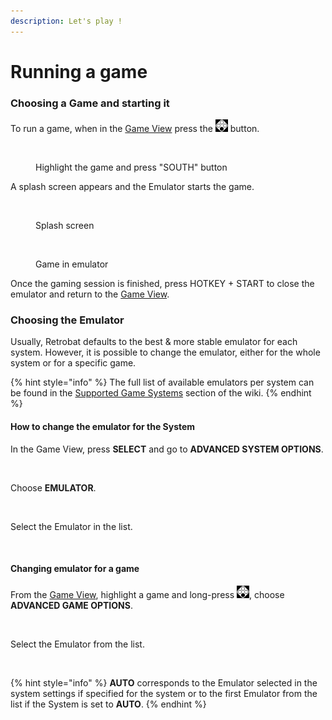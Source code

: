 ```yaml
---
description: Let's play !
---
```


# Running a game

### Choosing a Game and starting it

To run a game, when in the [Game View](../navigation/system-view-and-game-view.md) press the ![](<../.gitbook/assets/image (30).png>) button.

<div align="left">

<figure><img src="https://i.imgur.com/fOt7WB7.png" alt=""><figcaption><p>Highlight the game and press "SOUTH" button</p></figcaption></figure>

</div>

A splash screen appears and the Emulator starts the game.

<div align="left">

<figure><img src="https://i.imgur.com/uwXnAc0.png" alt=""><figcaption><p>Splash screen</p></figcaption></figure>

</div>

<div align="left">

<figure><img src="https://i.imgur.com/qnYUzgA.png" alt=""><figcaption><p>Game in emulator</p></figcaption></figure>

</div>

Once the gaming session is finished, press HOTKEY + START to close the emulator and return to the [Game View](../navigation/system-view-and-game-view.md#game-view).



### Choosing the Emulator

Usually, Retrobat defaults to the best & more stable emulator for each system. However, it is possible to change the emulator, either for the whole system or for a specific game.

{% hint style="info" %}
The full list of available emulators per system can be found in the [Supported Game Systems](../systems-and-emulators/supported-game-systems/) section of the wiki.
{% endhint %}

#### How to change the emulator for the System

In the Game View, press **SELECT** and go to **ADVANCED SYSTEM OPTIONS**.

<div align="left">

<figure><img src="https://i.imgur.com/G6geY06.png" alt=""><figcaption></figcaption></figure>

</div>

Choose **EMULATOR**.

<div align="left">

<figure><img src="https://i.imgur.com/ULXh2WR.png" alt=""><figcaption></figcaption></figure>

</div>

Select the Emulator in the list.

<div align="left">

<figure><img src="https://i.imgur.com/8O4TDxI.png" alt=""><figcaption></figcaption></figure>

</div>

#### Changing emulator for a game

From the [Game View](../navigation/system-view-and-game-view.md), highlight a game and long-press ![](<../.gitbook/assets/image (30).png>), choose **ADVANCED GAME OPTIONS**.

<div align="left">

<figure><img src="https://i.imgur.com/QB1L9SQ.png" alt=""><figcaption></figcaption></figure>

</div>

Select the Emulator from the list.

<div align="left">

<figure><img src="https://i.imgur.com/nbO3jck.png" alt=""><figcaption></figcaption></figure>

</div>

{% hint style="info" %}
**AUTO** corresponds to the Emulator selected in the system settings if specified for the system or to the first Emulator from the list if the System is set to **AUTO**.
{% endhint %}
